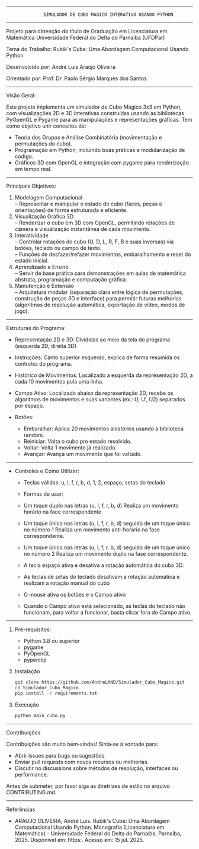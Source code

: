 ------------------------------------------------------------------------------------------------------------------------
				  SIMULADOR DE CUBO MÁGICO INTERATIVO USANDO PYTHON
------------------------------------------------------------------------------------------------------------------------

Projeto para obtenção do título de Graduação em Licenciatura em Matemática 
Universidade Federal do Delta do Parnaíba (UFDPar)

Tema do Trabalho: Rubik's Cube: Uma Abordagem Computacional Usando Python

Desenvolvido por: 
André Luis Araújo Oliveira  

Orientado por: 
Prof. Dr. Paulo Sérgio Marques dos Santos

------------------------------------------------------------------------------------------------------------------------

Visão Geral:

Este projeto implementa um simulador de Cubo Mágico 3x3 em Python, com visualizações 2D e 3D interativas construídas 
usando as bibliotecas PyOpenGL e Pygame para as manipulações e representações gráficas.
Tem como objetivo unir conceitos de:

- Teoria dos Grupos e Análise Combinatória (movimentação e permutações do cubo).  
- Programação em Python, incluindo boas práticas e modularização de código.  
- Gráficos 3D com OpenGL e integração com pygame para renderização em tempo real.

------------------------------------------------------------------------------------------------------------------------

Principais Objetivos:

1. Modelagem Computacional  
   – Representar e manipular o estado do cubo (faces, peças e orientações) de forma estruturada e eficiente.  
2. Visualização Gráfica 3D  
   – Renderizar o cubo em 3D com OpenGL, permitindo rotações de câmera e visualização instantânea de cada movimento.  
3. Interatividade  
   – Controlar rotações do cubo (U, D, L, R, F, B e suas inversas) via botões, teclado ou campo de texto.  
   – Funções de desfazer/refazer movimentos, embaralhamento e reset do estado inicial.  
4. Aprendizado e Ensino  
   – Servir de base prática para demonstrações em aulas de matemática abstrata, programação e computação gráfica.  
5. Manutenção e Extensão  
   – Arquitetura modular (separação clara entre lógica de permutações, construção de peças 3D e interface) para permitir 
futuras melhorias (algoritmos de resolução automática, exportação de vídeo, modos de jogo).

------------------------------------------------------------------------------------------------------------------------

Estruturas do Programa:

- Representação 2D e 3D:
Divididas ao meio da tela do programa (esquerda 2D, direita 3D)

- Instruções:
Canto superior esquerdo, explica de forma resumida os controles do programa.

- Histórico de Movimentos:
Localizado à esquerda da representação 2D, a cada 10 movimentos pula uma linha.

- Campo Ativo:
Localizado abaixo da representação 2D, recebe os algoritmos de movimentos e suas variantes (ex.: U, U', U2) 
separados por espaço.

- Botões:
	- Embaralhar:
	Aplica 20 movimentos aleatórios usando a biblioteca random.
	- Reiniciar:
	Volta o cubo pro estado resolvido.
	- Voltar:
	Volta 1 movimento já realizado.
	- Avançar:
	Avança um movimento que foi voltado.

------------------------------------------------------------------------------------------------------------------------

- Controles e Como Utilizar:
	- Teclas válidas: u, l, f, r, b, d, 1, 2, espaço, setas do teclado
	
	- Formas de usar:

	- Um toque duplo nas letras (u, l, f, r, b, d) Realiza um movimento horário na face correspondente
	- Um toque único nas letras (u, l, f, r, b, d) seguido de um toque único no número 1 Realiza um movimento 
	anti-horário na fase correspondente. 
	- Um toque único nas letras (u, l, f, r, b, d) seguido de um toque único no número 2 Realiza um movimento 
	duplo na fase correspondente.

	- A tecla espaço ativa e desativa a rotação automática do cubo 3D. 
	- As teclas de setas do teclado desativam a rotação automática e realizam a rotação manual do cubo

	- O mouse ativa os botões e o Campo ativo
	- Quando o Campo ativo está selecionado, as teclas do teclado não funcionam, para voltar a funcionar, basta
	clicar fora do Campo ativo.

------------------------------------------------------------------------------------------------------------------------

1. Pré-requisitos: 
	- Python 3.8 ou superior   
	- pygame 
	- PyOpenGL 
	- pyperclip

2. Instalação  
   ```bash
   git clone https://github.com/AndreLKND/Simulador_Cubo_Magico.git
   cd Simulador_Cubo_Magico
   pip install -r requirements.txt
   ```

3. Execução  
   ```bash
   python main_cubo.py
   ```

------------------------------------------------------------------------------------------------------------------------

Contribuições

Contribuições são muito bem‑vindas! Sinta‑se à vontade para:

- Abrir issues para bugs ou sugestões.  
- Enviar pull requests com novos recursos ou melhorias.  
- Discutir no discussions sobre métodos de resolução, interfaces ou performance.

Antes de submeter, por favor siga as diretrizes de estilo no arquivo CONTRIBUTING.md.

------------------------------------------------------------------------------------------------------------------------

Referências

- ARAUJO OLIVEIRA, André Luis. Rubik's Cube: Uma Abordagem Computacional Usando Python. Monografia 
(Licenciatura em Matemática) - Universidade Federal do Delta do Parnaíba, Parnaíba, 2025. Disponível em: 
https:. Acesso em: 15 jul. 2025.

